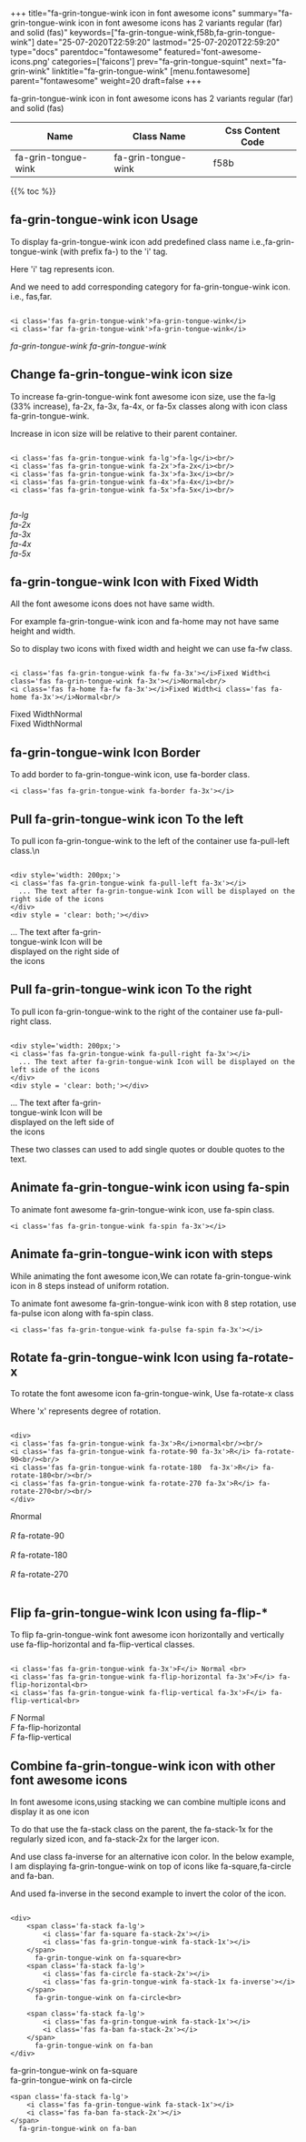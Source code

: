 +++
title="fa-grin-tongue-wink icon in font awesome icons"
summary="fa-grin-tongue-wink icon in font awesome icons has 2 variants regular (far) and solid (fas)"
keywords=["fa-grin-tongue-wink,f58b,fa-grin-tongue-wink"]
date="25-07-2020T22:59:20"
lastmod="25-07-2020T22:59:20"
type="docs"
parentdoc="fontawesome"
featured='font-awesome-icons.png'
categories=['faicons']
prev="fa-grin-tongue-squint"
next="fa-grin-wink"
linktitle="fa-grin-tongue-wink"
[menu.fontawesome]
parent="fontawesome"
weight=20
draft=false
+++


fa-grin-tongue-wink icon in font awesome icons has 2 variants regular (far) and solid (fas)

<div class='table-responsive'><table class='table'><thead><tr><th>Name</th><th>Class Name</th><th>Css Content Code</th></tr></thead><tbody><tr><td>fa-grin-tongue-wink</td><td>fa-grin-tongue-wink</td><td>f58b</td></tr></tbody></table></div>


{{% toc %}}


## fa-grin-tongue-wink icon Usage

To display fa-grin-tongue-wink icon add predefined class name i.e.,fa-grin-tongue-wink (with prefix fa-) to the 'i' tag.

Here 'i' tag represents icon.

And we need to add corresponding category for fa-grin-tongue-wink icon. i.e., fas,far.


```

<i class='fas fa-grin-tongue-wink'>fa-grin-tongue-wink</i>
<i class='far fa-grin-tongue-wink'>fa-grin-tongue-wink</i>
```

<i class='fas fa-grin-tongue-wink'>fa-grin-tongue-wink</i>
<i class='far fa-grin-tongue-wink'>fa-grin-tongue-wink</i>




## Change fa-grin-tongue-wink icon size
To increase fa-grin-tongue-wink font awesome icon size, use the fa-lg (33% increase), fa-2x, fa-3x, fa-4x, or fa-5x classes along with icon class fa-grin-tongue-wink.

Increase in icon size will be relative to their parent container. 

```

<i class='fas fa-grin-tongue-wink fa-lg'>fa-lg</i><br/>
<i class='fas fa-grin-tongue-wink fa-2x'>fa-2x</i><br/>
<i class='fas fa-grin-tongue-wink fa-3x'>fa-3x</i><br/>
<i class='fas fa-grin-tongue-wink fa-4x'>fa-4x</i><br/>
<i class='fas fa-grin-tongue-wink fa-5x'>fa-5x</i><br/>
            
```

<i class='fas fa-grin-tongue-wink fa-lg'>fa-lg</i><br/>
<i class='fas fa-grin-tongue-wink fa-2x'>fa-2x</i><br/>
<i class='fas fa-grin-tongue-wink fa-3x'>fa-3x</i><br/>
<i class='fas fa-grin-tongue-wink fa-4x'>fa-4x</i><br/>
<i class='fas fa-grin-tongue-wink fa-5x'>fa-5x</i><br/>
            



## fa-grin-tongue-wink Icon with Fixed Width 

All the font awesome icons does not have same width.

For example fa-grin-tongue-wink icon and fa-home may not have same height and width.

So to display two icons with fixed width and height we can use fa-fw class.


```

<i class='fas fa-grin-tongue-wink fa-fw fa-3x'></i>Fixed Width<i class='fas fa-grin-tongue-wink fa-3x'></i>Normal<br/>
<i class='fas fa-home fa-fw fa-3x'></i>Fixed Width<i class='fas fa-home fa-3x'></i>Normal<br/>
```

<i class='fas fa-grin-tongue-wink fa-fw fa-3x'></i>Fixed Width<i class='fas fa-grin-tongue-wink fa-3x'></i>Normal<br/>
<i class='fas fa-home fa-fw fa-3x'></i>Fixed Width<i class='fas fa-home fa-3x'></i>Normal<br/>



## fa-grin-tongue-wink Icon Border 

To add border to fa-grin-tongue-wink icon, use fa-border class.


```
<i class='fas fa-grin-tongue-wink fa-border fa-3x'></i>

```
<i class='fas fa-grin-tongue-wink fa-border fa-3x'></i>





## Pull fa-grin-tongue-wink icon To the left

To pull icon fa-grin-tongue-wink to the left of the container use fa-pull-left class.\n

```

<div style='width: 200px;'>
<i class='fas fa-grin-tongue-wink fa-pull-left fa-3x'></i>
  ... The text after fa-grin-tongue-wink Icon will be displayed on the right side of the icons
</div>
<div style = 'clear: both;'></div>
```

<div style='width: 200px;'>
<i class='fas fa-grin-tongue-wink fa-pull-left fa-3x'></i>
  ... The text after fa-grin-tongue-wink Icon will be displayed on the right side of the icons
</div>
<div style = 'clear: both;'></div>




## Pull fa-grin-tongue-wink icon To the right
To pull icon fa-grin-tongue-wink to the right of the container use fa-pull-right class.

```

<div style='width: 200px;'>
<i class='fas fa-grin-tongue-wink fa-pull-right fa-3x'></i>
  ... The text after fa-grin-tongue-wink Icon will be displayed on the left side of the icons
</div>
<div style = 'clear: both;'></div>
```

<div style='width: 200px;'>
<i class='fas fa-grin-tongue-wink fa-pull-right fa-3x'></i>
  ... The text after fa-grin-tongue-wink Icon will be displayed on the left side of the icons
</div>
<div style = 'clear: both;'></div>

These two classes can used to add single quotes or double quotes to the text.


## Animate fa-grin-tongue-wink icon using fa-spin
To animate font awesome fa-grin-tongue-wink icon, use fa-spin class.

```
<i class='fas fa-grin-tongue-wink fa-spin fa-3x'></i>
```
<i class='fas fa-grin-tongue-wink fa-spin fa-3x'></i>




## Animate fa-grin-tongue-wink icon with steps
While animating the font awesome icon,We can rotate fa-grin-tongue-wink icon in 8 steps instead of uniform rotation.

To animate font awesome fa-grin-tongue-wink icon with 8 step rotation, use fa-pulse icon along with fa-spin class.


```
<i class='fas fa-grin-tongue-wink fa-pulse fa-spin fa-3x'></i>

```
<i class='fas fa-grin-tongue-wink fa-pulse fa-spin fa-3x'></i>





## Rotate fa-grin-tongue-wink Icon using fa-rotate-x
To rotate the font awesome icon fa-grin-tongue-wink, Use fa-rotate-x class

Where 'x' represents degree of rotation.


```

<div>
<i class='fas fa-grin-tongue-wink fa-3x'>R</i>normal<br/><br/>
<i class='fas fa-grin-tongue-wink fa-rotate-90 fa-3x'>R</i> fa-rotate-90<br/><br/> 
<i class='fas fa-grin-tongue-wink fa-rotate-180  fa-3x'>R</i> fa-rotate-180<br/><br/> 
<i class='fas fa-grin-tongue-wink fa-rotate-270 fa-3x'>R</i> fa-rotate-270<br/><br/>
</div>
```

<div>
<i class='fas fa-grin-tongue-wink fa-3x'>R</i>normal<br/><br/>
<i class='fas fa-grin-tongue-wink fa-rotate-90 fa-3x'>R</i> fa-rotate-90<br/><br/> 
<i class='fas fa-grin-tongue-wink fa-rotate-180  fa-3x'>R</i> fa-rotate-180<br/><br/> 
<i class='fas fa-grin-tongue-wink fa-rotate-270 fa-3x'>R</i> fa-rotate-270<br/><br/>
</div>




## Flip fa-grin-tongue-wink Icon using fa-flip-*
To flip fa-grin-tongue-wink font awesome icon horizontally and vertically use fa-flip-horizontal and fa-flip-vertical classes. 

```

<i class='fas fa-grin-tongue-wink fa-3x'>F</i> Normal <br>
<i class='fas fa-grin-tongue-wink fa-flip-horizontal fa-3x'>F</i> fa-flip-horizontal<br>
<i class='fas fa-grin-tongue-wink fa-flip-vertical fa-3x'>F</i> fa-flip-vertical<br>
```

<i class='fas fa-grin-tongue-wink fa-3x'>F</i> Normal <br>
<i class='fas fa-grin-tongue-wink fa-flip-horizontal fa-3x'>F</i> fa-flip-horizontal<br>
<i class='fas fa-grin-tongue-wink fa-flip-vertical fa-3x'>F</i> fa-flip-vertical<br>




## Combine fa-grin-tongue-wink icon with other font awesome icons
In font awesome icons,using stacking we can combine multiple icons and display it as one icon 

To do that use the fa-stack class on the parent, the fa-stack-1x for the regularly sized icon, and fa-stack-2x for the larger icon.

And use class fa-inverse for an alternative icon color. 
In the below example, I am displaying fa-grin-tongue-wink on top of icons like fa-square,fa-circle and fa-ban.

And used fa-inverse in the second example to invert the color of the icon.

```

<div>
    <span class='fa-stack fa-lg'>
        <i class='far fa-square fa-stack-2x'></i>
        <i class='fas fa-grin-tongue-wink fa-stack-1x'></i>
    </span>
      fa-grin-tongue-wink on fa-square<br>
    <span class='fa-stack fa-lg'>
        <i class='fas fa-circle fa-stack-2x'></i>
        <i class='fas fa-grin-tongue-wink fa-stack-1x fa-inverse'></i>
    </span>
      fa-grin-tongue-wink on fa-circle<br>

    <span class='fa-stack fa-lg'>
        <i class='fas fa-grin-tongue-wink fa-stack-1x'></i>
        <i class='fas fa-ban fa-stack-2x'></i>
    </span>
      fa-grin-tongue-wink on fa-ban
</div>
```

<div>
    <span class='fa-stack fa-lg'>
        <i class='far fa-square fa-stack-2x'></i>
        <i class='fas fa-grin-tongue-wink fa-stack-1x'></i>
    </span>
      fa-grin-tongue-wink on fa-square<br>
    <span class='fa-stack fa-lg'>
        <i class='fas fa-circle fa-stack-2x'></i>
        <i class='fas fa-grin-tongue-wink fa-stack-1x fa-inverse'></i>
    </span>
      fa-grin-tongue-wink on fa-circle<br>

    <span class='fa-stack fa-lg'>
        <i class='fas fa-grin-tongue-wink fa-stack-1x'></i>
        <i class='fas fa-ban fa-stack-2x'></i>
    </span>
      fa-grin-tongue-wink on fa-ban
</div>






